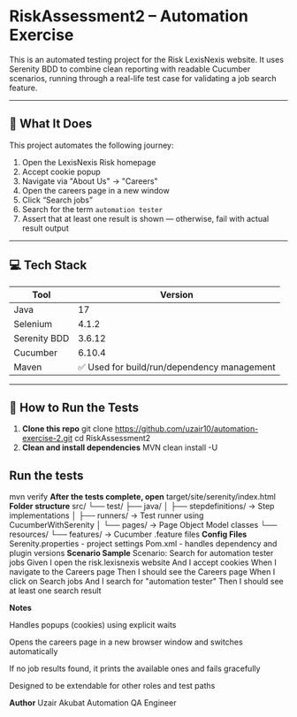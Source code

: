 # RiskAssessment2 – Automation Exercise

This is an automated testing project for the Risk LexisNexis website. It uses Serenity BDD to combine clean reporting with readable Cucumber scenarios, running through a real-life test case for validating a job search feature.

---

## 📌 What It Does

This project automates the following journey:

1. Open the LexisNexis Risk homepage  
2. Accept cookie popup  
3. Navigate via "About Us" → "Careers"  
4. Open the careers page in a new window  
5. Click “Search jobs”  
6. Search for the term `automation tester`  
7. Assert that at least one result is shown — otherwise, fail with actual result output

---

## 💻 Tech Stack

| Tool            | Version    |
|-----------------|------------|
| Java            | 17         |
| Selenium        | 4.1.2      |
| Serenity BDD    | 3.6.12     |
| Cucumber        | 6.10.4     |
| Maven           | ✅ Used for build/run/dependency management

---

## 🚀 How to Run the Tests

1. **Clone this repo**
git clone https://github.com/uzair10/automation-exercise-2.git
cd RiskAssessment2
2. **Clean and install dependencies**
  MVN clean install -U
## Run the tests
mvn verify
**After the tests complete, open**
target/site/serenity/index.html
**Folder structure**
src/
  └── test/
      ├── java/
      │   ├── stepdefinitions/     → Step implementations
      │   ├── runners/             → Test runner using CucumberWithSerenity
      │   └── pages/               → Page Object Model classes
      └── resources/
          └── features/           → Cucumber .feature files
  **Config Files**
          Serenity.properties - project settings
          Pom.xml - handles dependency and plugin versions
 **Scenario Sample**
 Scenario: Search for automation tester jobs
  Given I open the risk.lexisnexis website
  And I accept cookies
  When I navigate to the Careers page
  Then I should see the Careers page
  When I click on Search jobs
  And I search for "automation tester"
  Then I should see at least one search result

  **Notes**

 Handles popups (cookies) using explicit waits

Opens the careers page in a new browser window and switches automatically

If no job results found, it prints the available ones and fails gracefully

Designed to be extendable for other roles and test paths

 **Author**
 Uzair Akubat
 Automation QA Engineer

